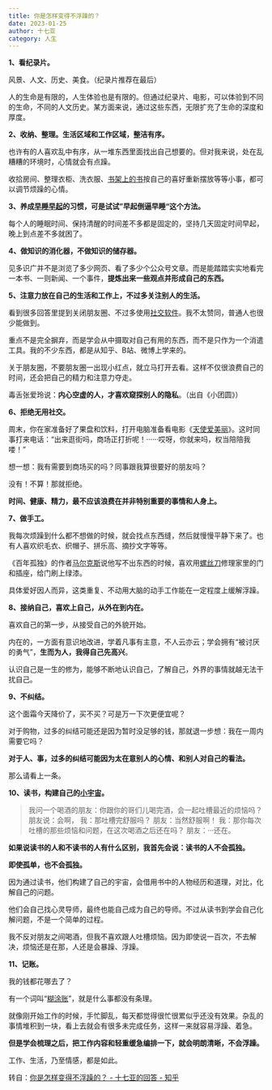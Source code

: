 ```yaml
---
title: 你是怎样变得不浮躁的？
date: 2023-01-25
author: 十七亚
category: 人生
---
```


**1、看纪录片。**

风景、人文、历史、美食。（纪录片推荐在最后）

人的生命是有限的，人生体验也是有限的。但通过纪录片、电影，可以体验到不同的生命，不同的人文历史。某方面来说，通过这些东西，无限扩充了生命的深度和厚度。

**2、收纳、整理。生活区域和工作区域，整洁有序。**

也许有的人喜欢乱中有序，从一堆东西里面找出自己想要的。但对我来说，处在乱糟糟的环境时，心情就会有点躁。

收拾房间、整理衣柜、洗衣服、[书架上的书](https://www.zhihu.com/search?q=书架上的书&search_source=Entity&hybrid_search_source=Entity&hybrid_search_extra={"sourceType"%3A"answer"%2C"sourceId"%3A1303603445})按自己的喜好重新摆放等等小事，都可以调节烦躁的心情。

**3、养成[早睡早起](https://www.zhihu.com/search?q=早睡早起&search_source=Entity&hybrid_search_source=Entity&hybrid_search_extra={"sourceType"%3A"answer"%2C"sourceId"%3A1303603445})的习惯，可是试试”早起倒逼早睡“这个方法。**

每个人的睡眠时间、保持清醒的时间差不多都是固定的，坚持几天固定时间早起，晚上到点差不多就困了。

**4、做知识的消化器，不做知识的储存器。**

见多识广并不是浏览了多少网页、看了多少个公众号文章。而是能踏踏实实地看完一本书、一则新闻、一个事件，**提炼出来一些观点并形成自己的东西。**

**5、注意力放在自己的生活和工作上，不过多关注别人的生活。**

看到很多回答里提到关闭朋友圈、不过多使用[社交软件](https://www.zhihu.com/search?q=社交软件&search_source=Entity&hybrid_search_source=Entity&hybrid_search_extra={"sourceType"%3A"answer"%2C"sourceId"%3A1303603445})。我不太赞同，普通人也很少能做到。

重点不是完全摒弃，而是学会从中摄取对自己有用的东西，而不是只作为一个消遣工具。我的不少东西，都是从知乎、B站、微博上学来的。

关于朋友圈，不要朋友圈一出现小红点，就立马打开去看。这样不仅很浪费自己的时间，还会把自己的精力和注意力夺走。

毒舌张爱玲说：**内心空虚的人，才喜欢窥探别人的隐私**。（出自《小团圆》）

**6、拒绝无用社交。**

周末，你在家准备好了果盘和饮料，打开电脑准备看电影《[天使爱美丽](https://www.zhihu.com/search?q=天使爱美丽&search_source=Entity&hybrid_search_source=Entity&hybrid_search_extra={"sourceType"%3A"answer"%2C"sourceId"%3A1303603445})》。这时同事打来电话：“出来逛街吗，商场正打折呢！······哎呀，你就来吗，权当陪陪我喽！”

想一想：我有需要到商场买的吗？同事跟我算很要好的朋友吗？

没有！不算！那就拒绝。

**时间、健康、精力，最不应该浪费在并非特别重要的事情和人身上。**

**7、做手工。**

我每次烦躁到什么都不想做的时候，就会找点东西缝，然后就慢慢平静下来了。也有人喜欢织毛衣、织帽子、拼乐高、摘抄文字等等。

《百年孤独》的作者[马尔克斯](https://www.zhihu.com/search?q=马尔克斯&search_source=Entity&hybrid_search_source=Entity&hybrid_search_extra={"sourceType"%3A"answer"%2C"sourceId"%3A1303603445})说他写不出东西的时候，喜欢用[螺丝刀](https://www.zhihu.com/search?q=螺丝刀&search_source=Entity&hybrid_search_source=Entity&hybrid_search_extra={"sourceType"%3A"answer"%2C"sourceId"%3A1303603445})修理家里的门和插座，给门刷上绿漆。

具体爱好因人而异，这类重复、不动用大脑的动手工作能在一定程度上缓解浮躁。

**8、接纳自己，喜欢上自己，从外在到内在。**

喜欢自己的第一步，从接受自己的外貌开始。

内在的，一方面有意识地改进，学着凡事有主意，不人云亦云；学会拥有“被讨厌的勇气”，**生而为人，我得自己先高兴**。

认识自己是一生的修为，能够不断地认识自己，了解自己，外界的事情就越无法干扰自己。

**9、不纠结。**

这个面霜今天降价了，买不买？可是万一下次更便宜呢？

对于购物，过多的纠结可能还是因为暂时没足够的钱，那就退一步想：我在一周内需要它吗？

**对于人、事，过多的纠结可能因为太在意别人的心情、和别人对自己的看法。**

那么请看上一条。

**10、读书，构建自己的[小宇宙](https://www.zhihu.com/search?q=小宇宙&search_source=Entity&hybrid_search_source=Entity&hybrid_search_extra={"sourceType"%3A"answer"%2C"sourceId"%3A1303603445})。**

> 我问一个喝酒的朋友：你跟你的哥们儿喝完酒，会一起吐槽最近的烦恼吗？
> 朋友说：会啊，
> 我：那吐槽完舒服吗？
> 朋友：当然舒服啊！
> 我：那你每次吐槽的那些烦恼和问题，在这次喝酒之后还在吗？
> 朋友：···还在。

**如果说读书的人和不读书的人有什么区别，我首先会说：读书的人不会孤独。**

**即使孤单，也不会孤独。**

因为通过读书，他们构建了自己的宇宙，会借用书中的人物经历和道理，对比，化解自己的问题。

他们会自己找心灵导师，最终也能自己成为自己的导师。不过从读书到学会自己化解问题，不是一个简单的过程。

我不反对朋友之间喝酒，但我不喜欢跟人吐槽烦恼。因为即使说一百次，不去解决，烦恼还是在那，人还是会暴躁、浮躁。

**11、记账。**

我的钱都花哪去了？

有一个词叫“[糊涂账](https://www.zhihu.com/search?q=糊涂账&search_source=Entity&hybrid_search_source=Entity&hybrid_search_extra={"sourceType"%3A"answer"%2C"sourceId"%3A1303603445})”，就是什么事都没有条理。

就像刚开始工作的时候，手忙脚乱，每天都觉得很忙很累似乎还没有效果。杂乱的事情堆积到一块，看上去就会有很多未完成任务，这样一来就容易浮躁、着急。

**但是学会梳理之后，把工作内容和轻重缓急编排一下，就会明朗清晰，不会浮躁。**

工作、生活，乃至情感，都是如此。

转自：[你是怎样变得不浮躁的？ - 十七亚的回答 - 知乎 ](https://www.zhihu.com/question/264122691/answer/1303603445)
